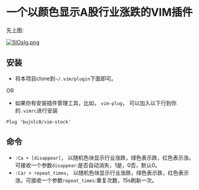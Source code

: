 # 一个以颜色显示A股行业涨跌的VIM插件

先上图:

[![5IOsIg.png](https://z3.ax1x.com/2021/10/26/5IOsIg.png)](https://imgtu.com/i/5IOsIg)

## 安装

*   将本项目clone到`~/.vim/plugin`下面即可。

OR

*   如果你有安装插件管理工具，比如， `vim-plug`， 可以加入以下行到你的`.vimrc`进行安装

<!---->

    Plug 'bujnlc8/vim-stock'

## 命令


* `:Ca + [disappear]`， 以随机色块显示行业涨跌，绿色表示跌，红色表示涨。可接收一个参数`disappear`:是否自动消失，1是，0否，默认0。
* `:Car + repeat_times`， 以随机色块显示行业涨跌，绿色表示跌，红色表示涨。可接收一个参数`repeat_times`:重复次数，15s刷新一次。


